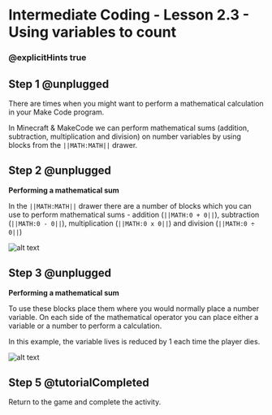 # Intermediate Coding - Lesson 2.3 - Using variables to count

### @explicitHints true

## Step 1 @unplugged
There are times when you might want to perform a mathematical calculation in your Make Code program.

In Minecraft & MakeCode we can perform mathematical sums (addition, subtraction, multiplication and division) on number variables by using blocks from the ``||MATH:MATH||`` drawer.

## Step 2 @unplugged
**Performing a mathematical sum**

In the ``||MATH:MATH||`` drawer there are a number of blocks which you can use to perform mathematical sums - addition (``||MATH:0 + 0||``), subtraction (``||MATH:0 - 0||``), multiplication (``||MATH:0 x 0||``) and division (``||MATH:0 ÷ 0||``)

![alt text](https://intermediatev3.codingcredentials.com/Lesson2/2.3/images/1-Math.jpg?raw=true "Math")

## Step 3 @unplugged
**Performing a mathematical sum**

To use these blocks place them where you would normally place a number variable. On each side of the mathematical operator you can place either a variable or a number to perform a calculation.

In this example, the variable lives is reduced by 1 each time the player dies.

![alt text](https://intermediatev3.codingcredentials.com/Lesson2/2.3/images/2-Math.png?raw=true "Math")


## Step 5 @tutorialCompleted
Return to the game and complete the activity.